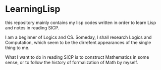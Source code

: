 # LearningLisp

this repository mainly contains my lisp codes written in order to learn Lisp 
and notes in reading SICP.

I am a beginner of Logics and CS.
Someday, I shall research Logics and Computation,
which seem to be the dirrefent appearances of the single thing to me.

What I want to do in reading SICP is to construct Mathematics in some sense,
or to follow the history of formalization of Math by myself.
